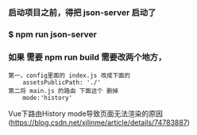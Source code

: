 ### 启动项目之前，得把 json-server 启动了

### $  npm run json-server



### 如果 需要 npm run build  需要改两个地方，

    第一，config里面的 index.js 改成下面的
        assetsPublicPath: './'  
    第二将 main.js 的路由 下面这个 删掉
        mode:'history' 



Vue下路由History mode导致页面无法渲染的原因(https://blog.csdn.net/xjlinme/article/details/74783887)
